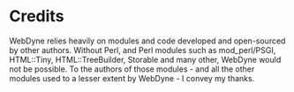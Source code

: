 # Credits

WebDyne relies heavily on modules and code developed and open-sourced by other authors. Without Perl, and Perl modules such as mod_perl/PSGI, HTML::Tiny, HTML::TreeBuilder, Storable and many other, WebDyne would not be possible. To the authors of those modules - and all the other modules used to a lesser extent by WebDyne - I convey my thanks.

